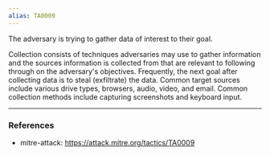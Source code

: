 ```yaml
---
alias: TA0009
---
```

The adversary is trying to gather data of interest to their goal.

Collection consists of techniques adversaries may use to gather information and the sources information is collected from that are relevant to following through on the adversary's objectives. Frequently, the next goal after collecting data is to steal (exfiltrate) the data. Common target sources include various drive types, browsers, audio, video, and email. Common collection methods include capturing screenshots and keyboard input.

---
### References
- mitre-attack: https://attack.mitre.org/tactics/TA0009
